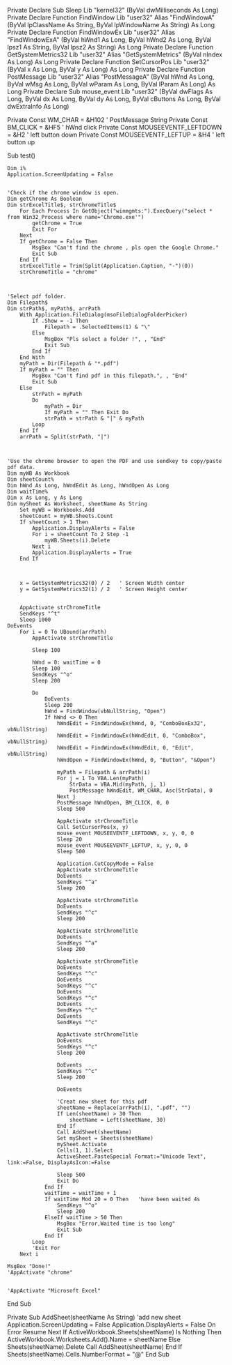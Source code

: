 Private Declare Sub Sleep Lib "kernel32" (ByVal dwMilliseconds As Long)
Private Declare Function FindWindow Lib "user32" Alias "FindWindowA" (ByVal lpClassName As String, ByVal lpWindowName As String) As Long
Private Declare Function FindWindowEx Lib "user32" Alias "FindWindowExA" (ByVal hWnd1 As Long, ByVal hWnd2 As Long, ByVal lpsz1 As String, ByVal lpsz2 As String) As Long
Private Declare Function GetSystemMetrics32 Lib "user32" Alias "GetSystemMetrics" (ByVal nIndex As Long) As Long
Private Declare Function SetCursorPos Lib "user32" (ByVal x As Long, ByVal y As Long) As Long
Private Declare Function PostMessage Lib "user32" Alias "PostMessageA" (ByVal hWnd As Long, ByVal wMsg As Long, ByVal wParam As Long, ByVal lParam As Long) As Long
Private Declare Sub mouse_event Lib "user32" (ByVal dwFlags As Long, ByVal dx As Long, ByVal dy As Long, ByVal cButtons As Long, ByVal dwExtraInfo As Long)


Private Const WM_CHAR = &H102             '  PostMessage String
Private Const BM_CLICK = &HF5             '  hWnd click
Private Const MOUSEEVENTF_LEFTDOWN = &H2  '  left button down
Private Const MOUSEEVENTF_LEFTUP = &H4    '  left button up

Sub test()
    
    Dim i%
    Application.ScreenUpdating = False
    
    
    'Check if the chrome window is open.
    Dim getChrome As Boolean
    Dim strExcelTitle$, strChromeTitle$
        For Each Process In GetObject("winmgmts:").ExecQuery("select * from Win32_Process where name='Chrome.exe'")
            getChrome = True
            Exit For
        Next
        If getChrome = False Then
            MsgBox "Can't find the chrome , pls open the Google Chrome."
            Exit Sub
        End If
        strExcelTitle = Trim(Split(Application.Caption, "-")(0))
        strChromeTitle = "chrome"
        
    

    'Select pdf folder.
    Dim Filepath$
    Dim strPath$, myPath$, arrPath
        With Application.FileDialog(msoFileDialogFolderPicker)
            If .Show = -1 Then
                Filepath = .SelectedItems(1) & "\"
            Else
                MsgBox "Pls select a folder !", , "End"
                Exit Sub
            End If
        End With
        myPath = Dir(Filepath & "*.pdf")
        If myPath = "" Then
            MsgBox "Can't find pdf in this filepath.", , "End"
            Exit Sub
        Else
            strPath = myPath
            Do
                myPath = Dir
                If myPath = "" Then Exit Do
                strPath = strPath & "|" & myPath
            Loop
        End If
        arrPath = Split(strPath, "|")

    
    
    'Use the chrome browser to open the PDF and use sendkey to copy/paste pdf data.
    Dim myWB As Workbook
    Dim sheetCount%
    Dim hWnd As Long, hWndEdit As Long, hWndOpen As Long
    Dim waitTime%
    Dim x As Long, y As Long
    Dim mySheet As Worksheet, sheetName As String
        Set myWB = Workbooks.Add
        sheetCount = myWB.Sheets.Count
        If sheetCount > 1 Then
            Application.DisplayAlerts = False
            For i = sheetCount To 2 Step -1
                myWB.Sheets(i).Delete
            Next i
            Application.DisplayAlerts = True
        End If
        
        
        
        x = GetSystemMetrics32(0) / 2   ' Screen Width center
        y = GetSystemMetrics32(1) / 2   ' Screen Height center
        
        
        AppActivate strChromeTitle
        SendKeys "^t"
        Sleep 1000
    DoEvents
        For i = 0 To UBound(arrPath)
            AppActivate strChromeTitle
            
            Sleep 100
            
            hWnd = 0: waitTime = 0
            Sleep 100
            SendKeys "^o"
            Sleep 200
            
            Do
                DoEvents
                Sleep 200
                hWnd = FindWindow(vbNullString, "Open")
                If hWnd <> 0 Then
                    hWndEdit = FindWindowEx(hWnd, 0, "ComboBoxEx32", vbNullString)
                    hWndEdit = FindWindowEx(hWndEdit, 0, "ComboBox", vbNullString)
                    hWndEdit = FindWindowEx(hWndEdit, 0, "Edit", vbNullString)
                    hWndOpen = FindWindowEx(hWnd, 0, "Button", "&Open")
                    
                    myPath = Filepath & arrPath(i)
                    For j = 1 To VBA.Len(myPath)
                        StrData = VBA.Mid(myPath, j, 1)
                        PostMessage hWndEdit, WM_CHAR, Asc(StrData), 0
                    Next j
                    PostMessage hWndOpen, BM_CLICK, 0, 0
                    Sleep 500
                    
                    AppActivate strChromeTitle
                    Call SetCursorPos(x, y)
                    mouse_event MOUSEEVENTF_LEFTDOWN, x, y, 0, 0
                    Sleep 20
                    mouse_event MOUSEEVENTF_LEFTUP, x, y, 0, 0
                    Sleep 500
                    
                    Application.CutCopyMode = False
                    AppActivate strChromeTitle
                    DoEvents
                    SendKeys "^a"
                    Sleep 200
                    
                    AppActivate strChromeTitle
                    DoEvents
                    SendKeys "^c"
                    Sleep 200
                    
                    AppActivate strChromeTitle
                    DoEvents
                    SendKeys "^a"
                    Sleep 200
                    
                    AppActivate strChromeTitle
                    DoEvents
                    SendKeys "^c"
                    DoEvents
                    SendKeys "^c"
                    DoEvents
                    SendKeys "^c"
                    DoEvents
                    SendKeys "^c"
                    DoEvents
                    SendKeys "^c"
                    
                    AppActivate strChromeTitle
                    DoEvents
                    SendKeys "^c"
                    Sleep 200
                    
                    DoEvents
                    SendKeys "^c"
                    Sleep 200
                    
                    DoEvents

                    'Creat new sheet for this pdf
                    sheetName = Replace(arrPath(i), ".pdf", "")
                    If Len(sheetName) > 30 Then
                        sheetName = Left(sheetName, 30)
                    End If
                    Call AddSheet(sheetName)
                    Set mySheet = Sheets(sheetName)
                    mySheet.Activate
                    Cells(1, 1).Select
                    ActiveSheet.PasteSpecial Format:="Unicode Text", link:=False, DisplayAsIcon:=False
                    
                    Sleep 500
                    Exit Do
                End If
                waitTime = waitTime + 1
                If waitTime Mod 20 = 0 Then   'have been waited 4s
                    SendKeys "^o"
                    Sleep 200
                ElseIf waitTime > 50 Then
                    MsgBox "Error,Waited time is too long"
                    Exit Sub
                End If
            Loop
            'Exit For
        Next i
    
    MsgBox "Done!"
    'AppActivate "chrome"
    
    
    'AppActivate "Microsoft Excel"


End Sub


Private Sub AddSheet(sheetName As String)      'add new sheet
    Application.ScreenUpdating = False
    Application.DisplayAlerts = False
        On Error Resume Next
        If ActiveWorkbook.Sheets(sheetName) Is Nothing Then
            ActiveWorkbook.Worksheets.Add().Name = sheetName
        Else
            Sheets(sheetName).Delete
            Call AddSheet(sheetName)
        End If
    Sheets(sheetName).Cells.NumberFormat = "@"
End Sub

